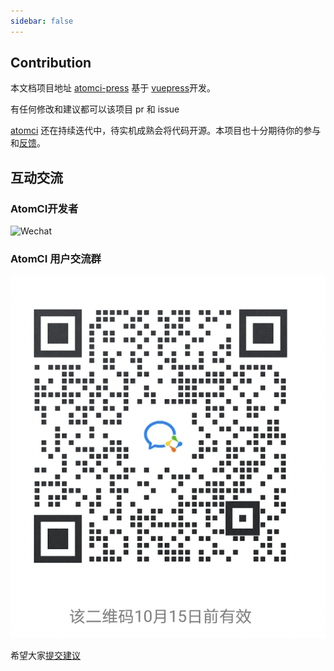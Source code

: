 ```yaml
---
sidebar: false
---
```



## Contribution

本文档项目地址 [atomci-press](https://github.com/go-atomci/atomci-press) 基于 [vuepress](https://github.com/vuejs/vuepress)开发。

有任何修改和建议都可以该项目 pr 和 issue

[atomci](https://github.com/go-atomci/atomci-press) 还在持续迭代中，待实机成熟会将代码开源。本项目也十分期待你的参与和[反馈](https://github.com/go-atomci/atomci-press/issues)。

## 互动交流

### AtomCI开发者
![Wechat](https://img.shields.io/badge/-colynnliu-%2307C160?style=flat&logo=Wechat&logoColor=white)

### AtomCI 用户交流群
![创建项目](../assets/support/atomci-group01.png)


希望大家[提交建议](https://github.com/go-atomci/atomci-press/issues/new)
